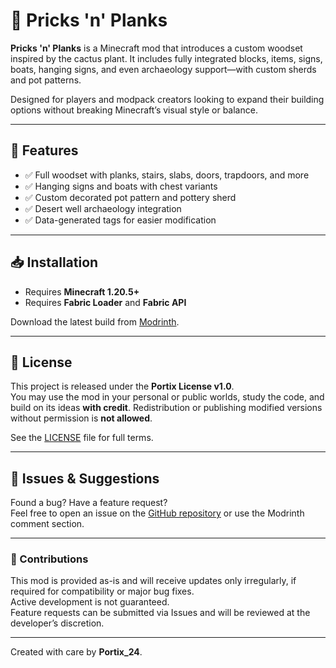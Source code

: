 # 🌵 Pricks 'n' Planks

**Pricks 'n' Planks** is a Minecraft mod that introduces a custom woodset inspired by the cactus plant. It includes fully integrated blocks, items, signs, boats, hanging signs, and even archaeology support—with custom sherds and pot patterns.

Designed for players and modpack creators looking to expand their building options without breaking Minecraft’s visual style or balance.

---

## 🧩 Features

- ✅ Full woodset with planks, stairs, slabs, doors, trapdoors, and more
- ✅ Hanging signs and boats with chest variants
- ✅ Custom decorated pot pattern and pottery sherd
- ✅ Desert well archaeology integration
- ✅ Data-generated tags for easier modification

---

## 📥 Installation

- Requires **Minecraft 1.20.5+**
- Requires **Fabric Loader** and **Fabric API**

Download the latest build from [Modrinth](https://modrinth.com/).

---

## 📜 License

This project is released under the **Portix License v1.0**.  
You may use the mod in your personal or public worlds, study the code, and build on its ideas **with credit**. Redistribution or publishing modified versions without permission is **not allowed**.

See the [LICENSE](./LICENSE) file for full terms.

---

## 🐛 Issues & Suggestions

Found a bug? Have a feature request?  
Feel free to open an issue on the [GitHub repository](https://github.com/yourusername/pricksnplanks) or use the Modrinth comment section.

---

### 🤝 Contributions

This mod is provided as-is and will receive updates only irregularly, if required for compatibility or major bug fixes.  
Active development is not guaranteed.  
Feature requests can be submitted via Issues and will be reviewed at the developer’s discretion.

---

Created with care by **Portix_24**.
